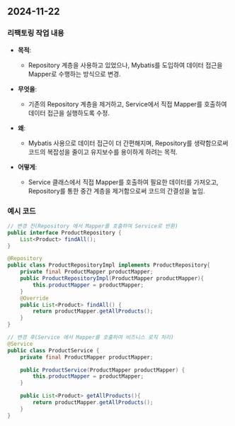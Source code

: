 ## 2024-11-22

### 리팩토링 작업 내용
  - **목적**:
    - Repository 계층을 사용하고 있었으나, Mybatis를 도입하여 데이터 접근을 Mapper로 수행하는 방식으로 변경.

  - **무엇을**:
    - 기존의 Repository 계층을 제거하고, Service에서 직접 Mapper를 호출하여 데이터 접근을 실행하도록 수정.

  - **왜**:
    - Mybatis 사용으로 데이터 접근이 더 간편해지며, Repository를 생략함으로써 코드의 복잡성을 줄이고 유지보수를 용이하게 하려는 목적.

  - **어떻게**:
    - Service 클래스에서 직접 Mapper를 호출하여 필요한 데이터를 가져오고, Repository를 통한 중간 계층을 제거함으로써 코드의 간결성을 높임.
   
### 예시 코드
```java
// 변경 전(Repository 에서 Mapper를 호출하여 Service로 반환)
public interface ProductRepository {
    List<Product> findAll();
}

@Repository
public class ProductRepositoryImpl implements ProductRepository{
    private final ProductMapper productMapper;
    public ProductRepositoryImpl(ProductMapper productMapper){
        this.productMapper = productMapper;
    }
    @Override
    public List<Product> findAll() {
        return productMapper.getAllProducts();
    }
}

// 변경 후(Service 에서 Mapper를 호출하여 비즈니스 로직 처리)
@Service
public class ProductService {
    private final ProductMapper productMapper;

    public ProductService(ProductMapper productMapper) {
        this.productMapper = productMapper;
    }

    public List<Product> getAllProducts(){
        return productMapper.getAllProducts();
    }
}
